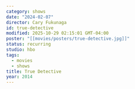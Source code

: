 ```yaml
---
category: shows
date: "2024-02-07"
director: Cary Fukunaga
id: true-detective
modified: 2025-10-29 02:15:01 GMT-04:00
poster: "[[movies/posters/true-detective.jpg]]"
status: recurring
studio: hbo
tags:
  - movies
  - shows
title: True Detective
year: 2014
---
```

